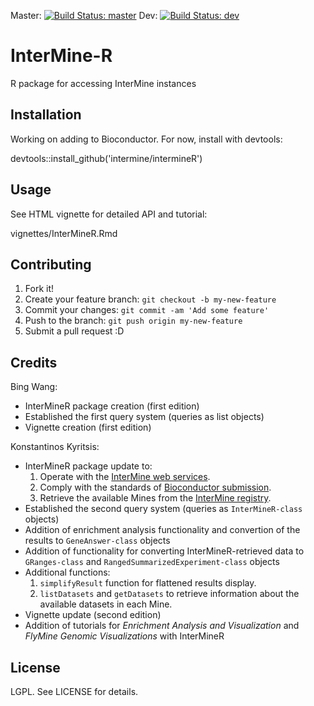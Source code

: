 Master: [![Build Status: master][travis-badge-master]][ci] Dev: [![Build Status: dev][travis-badge-dev]][ci]

# InterMine-R

R package for accessing InterMine instances

## Installation

Working on adding to Bioconductor. For now, install with devtools: 

devtools::install_github('intermine/intermineR')

## Usage

See HTML vignette for detailed API and tutorial:

 vignettes/InterMineR.Rmd

## Contributing

1. Fork it!
2. Create your feature branch: `git checkout -b my-new-feature`
3. Commit your changes: `git commit -am 'Add some feature'`
4. Push to the branch: `git push origin my-new-feature`
5. Submit a pull request :D

## Credits

Bing Wang:
 
* InterMineR package creation (first edition)
* Established the first query system (queries as list objects)
* Vignette creation (first edition)

Konstantinos Kyritsis:

* InterMineR package update to:
  1. Operate with the [InterMine web services](http://intermine.readthedocs.io/en/latest/web-services/).
  2. Comply with the standards of [Bioconductor submission](https://www.bioconductor.org/developers/package-submission/).
  3. Retrieve the available Mines from the [InterMine registry](http://registry.intermine.org/).
* Established the second query system (queries as `InterMineR-class` objects)
* Addition of enrichment analysis functionality and convertion of the results to `GeneAnswer-class` objects
* Addition of functionality for converting InterMineR-retrieved data to `GRanges-class` and `RangedSummarizedExperiment-class` objects
* Additional functions:
  1. `simplifyResult` function for flattened results display.
  2. `listDatasets` and `getDatasets` to retrieve information about the available datasets in each Mine.
* Vignette update (second edition)
* Addition of tutorials for *Enrichment Analysis and Visualization* and *FlyMine Genomic Visualizations* with InterMineR

## License

LGPL. See LICENSE for details.

[travis-badge-master]: https://travis-ci.org/intermine/InterMineR.svg?branch=master
[ci]: https://travis-ci.org/intermine/InterMineR
[travis-badge-dev]: https://travis-ci.org/intermine/InterMineR.svg?branch=dev
